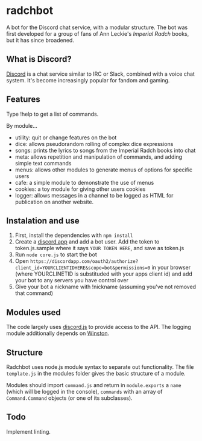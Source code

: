 # radchbot
A bot for the Discord chat service, with a modular structure. The bot was first developed for a group of fans of Ann Leckie's *Imperial Radch* books, but it has since broadened.

## What is Discord?
[Discord](https://discordapp.com/) is a chat service similar to IRC or Slack, combined with a voice chat system. It's become increasingly popular for fandom and gaming.

## Features
Type !help to get a list of commands.

By module...

- utility: quit or change features on the bot
- dice: allows pseudorandom rolling of complex dice expressions
- songs: prints the lyrics to songs from the Imperial Radch books into chat
- meta: allows repetition and manipulation of commands, and adding simple text commands
- menus: allows other modules to generate menus of options for specific users
- cafe: a simple module to demonstrate the use of menus
- cookies: a toy module for giving other users cookies
- logger: allows messages in a channel to be logged as HTML for publication on another website.

## Instalation and use
1. First, install the dependencies with `npm install`
2. Create a [discord app](https://discordapp.com/developers/applications/me) and add a bot user. Add the token to token.js.sample where it says `YOUR TOKEN HERE`, and save as token.js
3. Run `node core.js` to start the bot
4. Open `https://discordapp.com/oauth2/authorize?client_id=YOURCLIENTIDHERE&scope=bot&permissions=0` in your browser (where YOURCLINETID is substituded with your apps client id) and add your bot to any servers you have control over
5. Give your bot a nickname with !nickname (assuming you've not removed that command)

## Modules used
The code largely uses [discord.js](https://discord.js.org/) to provide access to the API. The logging module additionally depends on [Winston](https://github.com/winstonjs/winston).

## Structure
Radchbot uses node.js module syntax to separate out functionality. The file `template.js` in the modules folder gives the basic structure of a module.

Modules should import `command.js` and return in `module.exports` a `name` (which will be logged in the console), `commands` with an array of `Command.Command` objects (or one of its subclasses).

## Todo
Implement linting.